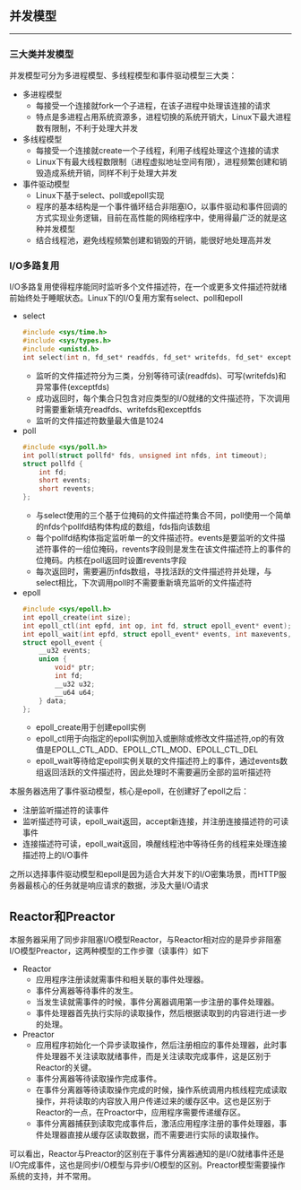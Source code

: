 ## 并发模型

---

### 三大类并发模型
并发模型可分为多进程模型、多线程模型和事件驱动模型三大类：
- 多进程模型
    - 每接受一个连接就fork一个子进程，在该子进程中处理该连接的请求
    - 特点是多进程占用系统资源多，进程切换的系统开销大，Linux下最大进程数有限制，不利于处理大并发
- 多线程模型
    - 每接受一个连接就create一个子线程，利用子线程处理这个连接的请求
    - Linux下有最大线程数限制（进程虚拟地址空间有限），进程频繁创建和销毁造成系统开销，同样不利于处理大并发
- 事件驱动模型
    - Linux下基于select、poll或epoll实现
    - 程序的基本结构是一个事件循环结合非阻塞IO，以事件驱动和事件回调的方式实现业务逻辑，目前在高性能的网络程序中，使用得最广泛的就是这种并发模型
    - 结合线程池，避免线程频繁创建和销毁的开销，能很好地处理高并发

### I/O多路复用
I/O多路复用使得程序能同时监听多个文件描述符，在一个或更多文件描述符就绪前始终处于睡眠状态。Linux下的I/O复用方案有select、poll和epoll
- select
    ```cpp
    #include <sys/time.h>
    #include <sys/types.h>
    #include <unistd.h>
    int select(int n, fd_set* readfds, fd_set* writefds, fd_set* exceptfds, struct timeval* timeout);
    ```
    - 监听的文件描述符分为三类，分别等待可读(readfds)、可写(writefds)和异常事件(exceptfds)
    - 成功返回时，每个集合只包含对应类型的I/O就绪的文件描述符，下次调用时需要重新填充readfds、writefds和exceptfds
    - 监听的文件描述符数量最大值是1024
- poll
    ```cpp
    #include <sys/poll.h>
    int poll(struct pollfd* fds, unsigned int nfds, int timeout);
    struct pollfd {
        int fd;
        short events;
        short revents;
    };
    ```
    - 与select使用的三个基于位掩码的文件描述符集合不同，poll使用一个简单的nfds个pollfd结构体构成的数组，fds指向该数组
    - 每个pollfd结构体指定监听单一的文件描述符。events是要监听的文件描述符事件的一组位掩码，revents字段则是发生在该文件描述符上的事件的位掩码。内核在poll返回时设置revents字段
    - 每次返回时，需要遍历nfds数组，寻找活跃的文件描述符并处理，与select相比，下次调用poll时不需要重新填充监听的文件描述符
- epoll
    ```cpp
    #include <sys/epoll.h>
    int epoll_create(int size);
    int epoll_ctl(int epfd, int op, int fd, struct epoll_event* event);
    int epoll_wait(int epfd, struct epoll_event* events, int maxevents, int timeout);
    struct epoll_event {
        __u32 events;
        union {
            void* ptr;
            int fd;
            __u32 u32;
            __u64 u64;
        } data;
    };
    ```
    - epoll_create用于创建epoll实例
    - epoll_ctl用于向指定的epoll实例加入或删除或修改文件描述符,op的有效值是EPOLL_CTL_ADD、EPOLL_CTL_MOD、EPOLL_CTL_DEL
    - epoll_wait等待给定epoll实例关联的文件描述符上的事件，通过events数组返回活跃的文件描述符，因此处理时不需要遍历全部的监听描述符

本服务器选用了事件驱动模型，核心是epoll，在创建好了epoll之后：
- 注册监听描述符的读事件
- 监听描述符可读，epoll_wait返回，accept新连接，并注册连接描述符的可读事件
- 连接描述符可读，epoll_wait返回，唤醒线程池中等待任务的线程来处理连接描述符上的I/O事件

之所以选择事件驱动模型和epoll是因为适合大并发下的I/O密集场景，而HTTP服务器最核心的任务就是响应请求的数据，涉及大量I/O请求

## Reactor和Preactor
本服务器采用了同步非阻塞I/O模型Reactor，与Reactor相对应的是异步非阻塞I/O模型Preactor，这两种模型的工作步骤（读事件）如下

- Reactor
    - 应用程序注册读就需事件和相关联的事件处理器。
    - 事件分离器等待事件的发生。
    - 当发生读就需事件的时候，事件分离器调用第一步注册的事件处理器。
    - 事件处理器首先执行实际的读取操作，然后根据读取到的内容进行进一步的处理。
- Preactor
    - 应用程序初始化一个异步读取操作，然后注册相应的事件处理器，此时事件处理器不关注读取就绪事件，而是关注读取完成事件，这是区别于Reactor的关键。
    - 事件分离器等待读取操作完成事件。
    - 在事件分离器等待读取操作完成的时候，操作系统调用内核线程完成读取操作，并将读取的内容放入用户传递过来的缓存区中。这也是区别于Reactor的一点，在Proactor中，应用程序需要传递缓存区。
    - 事件分离器捕获到读取完成事件后，激活应用程序注册的事件处理器，事件处理器直接从缓存区读取数据，而不需要进行实际的读取操作。

可以看出，Reactor与Preactor的区别在于事件分离器通知的是I/O就绪事件还是I/O完成事件，这也是同步I/O模型与异步I/O模型的区别。Preactor模型需要操作系统的支持，并不常用。